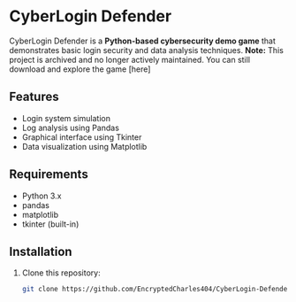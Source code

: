 # CyberLogin Defender
CyberLogin Defender is a **Python-based cybersecurity demo game** that demonstrates basic login security and data analysis techniques.
**Note:** This project is archived and no longer actively maintained. You can still download and explore the game [here]

## Features
- Login system simulation
- Log analysis using Pandas
- Graphical interface using Tkinter
- Data visualization using Matplotlib

## Requirements
- Python 3.x
- pandas
- matplotlib
- tkinter (built-in)

## Installation
1. Clone this repository:
   ```bash
   git clone https://github.com/EncryptedCharles404/CyberLogin-Defender/releases/download/v1.0/CyberLogin_Defender.exe
